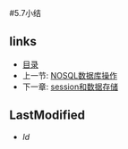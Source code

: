 #5.7小结


## links
   * [目录](<preface.md>)
   * 上一节: [NOSQL数据库操作](<5.6.md>)
   * 下一章: [session和数据存储](<6.md>)

## LastModified 
   * $Id$